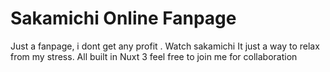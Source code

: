 # Sakamichi Online Fanpage
 Just a fanpage, i dont get any profit . Watch sakamichi It just a way to relax from my stress. All built in Nuxt 3 feel free to join me for collaboration
